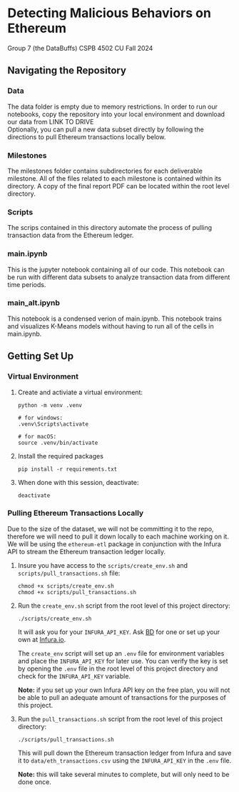 # Detecting Malicious Behaviors on Ethereum

Group 7 (the DataBuffs)
CSPB 4502
CU Fall 2024

## Navigating the Repository

### Data
The data folder is empty due to memory restrictions.
In order to run our notebooks, copy the repository into your local environment and download our data from LINK TO DRIVE<br>
Optionally, you can pull a new data subset directly by following the directions to pull Ethereum transactions locally below.


### Milestones
The milestones folder contains subdirectories for each deliverable milestone.
All of the files related to each milestone is contained within its directory.
A copy of the final report PDF can be located within the root level directory.

### Scripts
The scrips contained in this directory automate the process of pulling transaction data from the Ethereum ledger.

### main.ipynb
This is the jupyter notebook containing all of our code.
This notebook can be run with different data subsets to analyze transaction data from different time periods.

### main_alt.ipynb
This notebook is a condensed verion of main.ipynb.
This notebook trains and visualizes K-Means models without having to run all of the cells in main.ipynb.



## Getting Set Up

### Virtual Environment
1. Create and activiate a virtual environment:
    ```
    python -m venv .venv

    # for windows:
    .venv\Scripts\activate

    # for macOS:
    source .venv/bin/activate
    ```

1. Install the required packages
    ```
    pip install -r requirements.txt
    ```

1. When done with this session, deactivate:
    ```
    deactivate
    ```

### Pulling Ethereum Transactions Locally

Due to the size of the dataset, we will not be committing it to the repo, therefore we will need to pull it down locally to each machine working on it. We will be using the `ethereum-etl` package in conjunction with the Infura API to stream the Ethereum transaction ledger locally.

1. Insure you have access to the `scripts/create_env.sh` and `scripts/pull_transactions.sh` file:

    ```
    chmod +x scripts/create_env.sh
    chmod +x scripts/pull_transactions.sh
    ```

1. Run the `create_env.sh` script from the root level of this project directory:

    ```
    ./scripts/create_env.sh
    ```

    It will ask you for your `INFURA_API_KEY`. Ask [BD](https://github.com/benjtinsley) for one or set up your own at [Infura.io](https://app.infura.io/).
    
    The `create_env` script will set up an `.env` file for environment variables and place the `INFURA_API_KEY` for later use. You can verify the key is set by opening the `.env` file in the root level of this project directory and check for the `INFURA_API_KEY` variable.
    
    __Note:__ if you set up your own Infura API key on the free plan, you will not be able to pull an adequate amount of transactions for the purposes of this project.

1. Run the `pull_transactions.sh` script from the root level of this project directory:

    ```
    ./scripts/pull_transactions.sh
    ```

    This will pull down the Ethereum transaction ledger from Infura and save it to `data/eth_transactions.csv` using the `INFURA_API_KEY` in the `.env` file.

    __Note:__ this will take several minutes to complete, but will only need to be done once.

